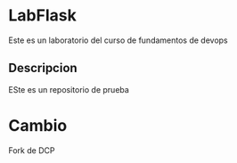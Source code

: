 # LabFlask

Este es un laboratorio del curso de fundamentos de devops

## Descripcion

ESte es un repositorio de prueba


# Cambio
Fork de DCP
